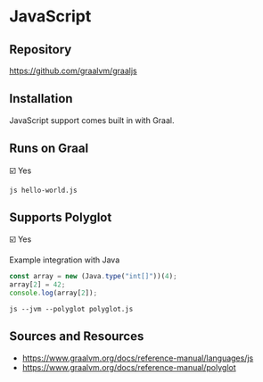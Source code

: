 # JavaScript

## Repository

<https://github.com/graalvm/graaljs>

## Installation

JavaScript support comes built in with Graal.

## Runs on Graal

:ballot_box_with_check: Yes

```shell
js hello-world.js
```

## Supports Polyglot

:ballot_box_with_check: Yes

Example integration with Java

```javascript
const array = new (Java.type("int[]"))(4);
array[2] = 42;
console.log(array[2]);
```

```shell
js --jvm --polyglot polyglot.js
```

## Sources and Resources

- <https://www.graalvm.org/docs/reference-manual/languages/js>
- <https://www.graalvm.org/docs/reference-manual/polyglot>
